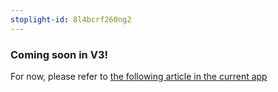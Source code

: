 ```yaml
---
stoplight-id: 8l4bcrf260ng2 
---
```


### Coming soon in V3!

For now, please refer to [the following article in the current app](https://caplena.com/docs/knowledge-base/8l4bcrf260ng2-languages-and-translations)